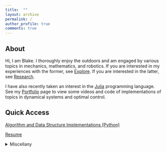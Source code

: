 ```yaml
---
title:  ""
layout: archive
permalink: /
author_profile: true
comments: true
---
```

## About
Hi, I am Blake. I thoroughly enjoy the outdoors and am engaged by various topics in mechanics, mathematics, and robotics. If you are interested in my experiences with the former, see <a href="https://blakerbuchanan.github.io/Explore/">Explore</a>. If you are interested in the latter, see <a href="https://blakerbuchanan.github.io/Research/">Research</a>. 

I have also recently taken an interest in the <a href="https://julialang.org/">Julia</a> programming language. See my <a href="https://blakerbuchanan.github.io/portfolio/">Portfolio</a> page to view some videos and code of implementations of topics in dynamical systems and optimal control. 

## Quick Access
<a href="https://github.com/blakerbuchanan/algosdatastructs.git" target="_blank">Algorithm and Data Structure Implementations (Python)</a>  

<a href="{{ site.baseurl }}/viewable/Blake_Buchanan_Resume.pdf" target="_blank">Resume</a>

<details>
  <summary>Miscellany</summary>
  <p>A three-dimensional fractal called the <a href="https://en.wikipedia.org/wiki/Mandelbulb">Mandelbulb</a> exists and it is beautiful. I find it difficult to stop eating Trader Joe's almond butter granola. </p>
